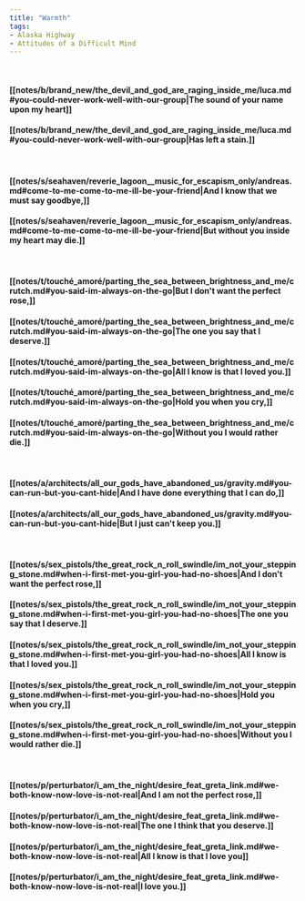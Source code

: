 ```yaml
---
title: "Warmth"
tags:
- Alaska Highway
- Attitudes of a Difficult Mind
---
```

&nbsp;
#### [[notes/b/brand_new/the_devil_and_god_are_raging_inside_me/luca.md#you-could-never-work-well-with-our-group|The sound of your name upon my heart]]
#### [[notes/b/brand_new/the_devil_and_god_are_raging_inside_me/luca.md#you-could-never-work-well-with-our-group|Has left a stain.]]
&nbsp;
#### [[notes/s/seahaven/reverie_lagoon__music_for_escapism_only/andreas.md#come-to-me-come-to-me-ill-be-your-friend|And I know that we must say goodbye,]]
#### [[notes/s/seahaven/reverie_lagoon__music_for_escapism_only/andreas.md#come-to-me-come-to-me-ill-be-your-friend|But without you inside my heart may die.]]
&nbsp;
#### [[notes/t/touché_amoré/parting_the_sea_between_brightness_and_me/crutch.md#you-said-im-always-on-the-go|But I don't want the perfect rose,]]
#### [[notes/t/touché_amoré/parting_the_sea_between_brightness_and_me/crutch.md#you-said-im-always-on-the-go|The one you say that I deserve.]]
#### [[notes/t/touché_amoré/parting_the_sea_between_brightness_and_me/crutch.md#you-said-im-always-on-the-go|All I know is that I loved you.]]
#### [[notes/t/touché_amoré/parting_the_sea_between_brightness_and_me/crutch.md#you-said-im-always-on-the-go|Hold you when you cry,]]
#### [[notes/t/touché_amoré/parting_the_sea_between_brightness_and_me/crutch.md#you-said-im-always-on-the-go|Without you I would rather die.]]
&nbsp;
#### [[notes/a/architects/all_our_gods_have_abandoned_us/gravity.md#you-can-run-but-you-cant-hide|And I have done everything that I can do,]]
#### [[notes/a/architects/all_our_gods_have_abandoned_us/gravity.md#you-can-run-but-you-cant-hide|But I just can't keep you.]]
&nbsp;
#### [[notes/s/sex_pistols/the_great_rock_n_roll_swindle/im_not_your_stepping_stone.md#when-i-first-met-you-girl-you-had-no-shoes|And I don't want the perfect rose,]]
#### [[notes/s/sex_pistols/the_great_rock_n_roll_swindle/im_not_your_stepping_stone.md#when-i-first-met-you-girl-you-had-no-shoes|The one you say that I deserve.]]
#### [[notes/s/sex_pistols/the_great_rock_n_roll_swindle/im_not_your_stepping_stone.md#when-i-first-met-you-girl-you-had-no-shoes|All I know is that I loved you.]]
#### [[notes/s/sex_pistols/the_great_rock_n_roll_swindle/im_not_your_stepping_stone.md#when-i-first-met-you-girl-you-had-no-shoes|Hold you when you cry,]]
#### [[notes/s/sex_pistols/the_great_rock_n_roll_swindle/im_not_your_stepping_stone.md#when-i-first-met-you-girl-you-had-no-shoes|Without you I would rather die.]]
&nbsp;
#### [[notes/p/perturbator/i_am_the_night/desire_feat_greta_link.md#we-both-know-now-love-is-not-real|And I am not the perfect rose,]]
#### [[notes/p/perturbator/i_am_the_night/desire_feat_greta_link.md#we-both-know-now-love-is-not-real|The one I think that you deserve.]]
#### [[notes/p/perturbator/i_am_the_night/desire_feat_greta_link.md#we-both-know-now-love-is-not-real|All I know is that I love you]]
#### [[notes/p/perturbator/i_am_the_night/desire_feat_greta_link.md#we-both-know-now-love-is-not-real|I love you.]]
